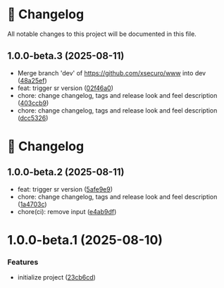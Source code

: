 # 📜 Changelog

All notable changes to this project will be documented in this file.



## 1.0.0-beta.3 (2025-08-11)

* Merge branch 'dev' of https://github.com/xsecuro/www into dev ([48a25ef](https://github.com/xsecuro/www/commit/48a25ef))
* feat: trigger sr version ([02f46a0](https://github.com/xsecuro/www/commit/02f46a0))
* chore: change changelog, tags and release look and feel description ([403ccb9](https://github.com/xsecuro/www/commit/403ccb9))
* chore: change changelog, tags and release look and feel description ([dcc5326](https://github.com/xsecuro/www/commit/dcc5326))

# 📜 Changelog

## 1.0.0-beta.2 (2025-08-11)

* feat: trigger sr version ([5afe9e9](https://github.com/xsecuro/www/commit/5afe9e9))
* chore: change changelog, tags and release look and feel description ([1a4703c](https://github.com/xsecuro/www/commit/1a4703c))
* chore(ci): remove input ([e4ab9df](https://github.com/xsecuro/www/commit/e4ab9df))

# 1.0.0-beta.1 (2025-08-10)


### Features

* initialize project ([23cb6cd](https://github.com/xsecuro/www/commit/23cb6cd78d8fa21d99fbf675658b9f6ec75b23e1))
